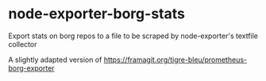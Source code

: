 # node-exporter-borg-stats
Export stats on borg repos to a file to be scraped by node-exporter's textfile collector

A slightly adapted version of https://framagit.org/tigre-bleu/prometheus-borg-exporter
